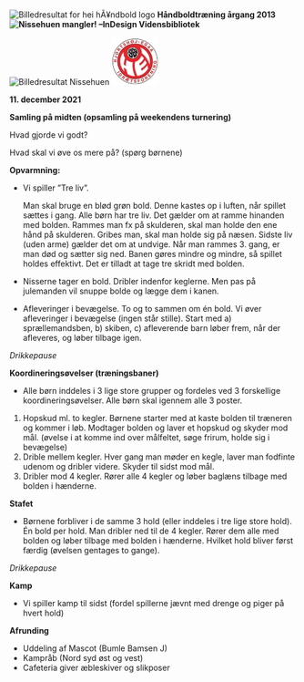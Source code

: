 ﻿`                                                                                                                                            `![Billedresultat for hei hÃ¥ndbold logo](Aspose.Words.f46f715d-927e-4952-aba3-44e0a9317503.001.jpeg)                    **Håndboldtræning årgang 2013  	  ![Nissehuen mangler! –InDesign Vidensbibliotek](Aspose.Words.f46f715d-927e-4952-aba3-44e0a9317503.002.png)**

![Billedresultat Nissehuen](../Billeder//Christmas.jpeg)
![Billedresultat for hei hÃ¥ndbold logo](../Billeder//HEILOGO.jpeg)

**11. december 2021**

**Samling på midten (opsamling på weekendens turnering)**

Hvad gjorde vi godt? 

Hvad skal vi øve os mere på? (spørg børnene)

**Opvarmning:**

- Vi spiller ”Tre liv”. 

  Man skal bruge en blød grøn bold. Denne kastes op i luften, når spillet sættes i gang. Alle børn har tre liv. Det gælder om at ramme hinanden med bolden. Rammes man fx på skulderen, skal man holde den ene hånd på skulderen. Gribes man, skal man holde sig på næsen. Sidste liv (uden arme) gælder det om at undvige. Når man rammes 3. gang, er man død og sætter sig ned. Banen gøres mindre og mindre, så spillet holdes effektivt. Det er tilladt at tage tre skridt med bolden.

- Nisserne tager en bold. Dribler indenfor keglerne. Men pas på julemanden vil snuppe bolde og lægge dem i kanen. 

- Afleveringer i bevægelse. To og to sammen om én bold. Vi øver afleveringer i bevægelse (ingen står stille). Start med a) sprællemandsben, b) skiben, c) afleverende barn løber frem, når der afleveres, og løber tilbage igen. 

*Drikkepause*

**Koordineringsøvelser (træningsbaner)**

- Alle børn inddeles i 3 lige store grupper og fordeles ved 3 forskellige koordineringsøvelser. Alle børn skal igennem alle 3 poster.
1. Hopskud ml. to kegler. Børnene starter med at kaste bolden til træneren og kommer i løb. Modtager bolden og laver et hopskud og skyder mod mål. (øvelse i at komme ind over målfeltet, søge frirum, holde sig i bevægelse)
1. Drible mellem kegler. Hver gang man møder en kegle, laver man fodfinte udenom og dribler videre. Skyder til sidst mod mål.
1. Dribler mod 4 kegler. Rører alle 4 kegler og løber baglæns tilbage med bolden i hænderne.

**Stafet**

- Børnene forbliver i de samme 3 hold (eller inddeles i tre lige store hold). Én bold per hold. Man dribler ned til de 4 kegler. Rører dem alle med bolden og løber tilbage med bolden i hænderne. Hvilket hold bliver først færdig (øvelsen gentages to gange).

*Drikkepause*

**Kamp**

- Vi spiller kamp til sidst (fordel spillerne jævnt med drenge og piger på hvert hold)

**Afrunding**

- Uddeling af Mascot (Bumle Bamsen J) 
- Kampråb (Nord syd øst og vest)
- Cafeteria giver æbleskiver og slikposer
